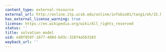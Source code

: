 ```yaml
---
content_type: external-resource
external_url: http://online.itp.ucsb.edu/online/infobio01/tang1/oh/15.html
has_external_license_warning: true
license: https://en.wikipedia.org/wiki/All_rights_reserved
status: ''
title: solvation model
uid: ed0f859f-1677-480d-bd3c-32874a563183
wayback_url: ''
---
```

